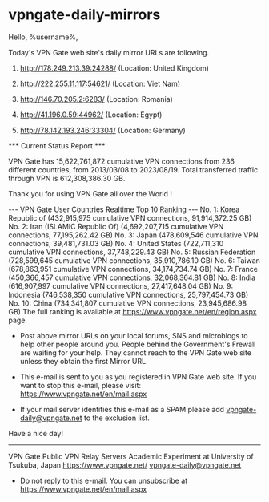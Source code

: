# vpngate-daily-mirrors

Hello, %username%,

Today's VPN Gate web site's daily mirror URLs are following.

1. http://178.249.213.39:24288/
   (Location: United Kingdom)

2. http://222.255.11.117:54621/
   (Location: Viet Nam)

3. http://146.70.205.2:6283/
   (Location: Romania)

4. http://41.196.0.59:44962/
   (Location: Egypt)

5. http://78.142.193.246:33304/
   (Location: Germany)


*** Current Status Report ***

VPN Gate has 15,622,761,872 cumulative VPN connections from 236 different countries, from 2013/03/08 to 2023/08/19.
Total transferred traffic through VPN is 612,308,386.30 GB.

Thank you for using VPN Gate all over the World !


--- VPN Gate User Countries Realtime Top 10 Ranking ---
No. 1: Korea Republic of (432,915,975 cumulative VPN connections, 91,914,372.25 GB)
No. 2: Iran (ISLAMIC Republic Of) (4,692,207,715 cumulative VPN connections, 77,195,262.42 GB)
No. 3: Japan (478,609,546 cumulative VPN connections, 39,481,731.03 GB)
No. 4: United States (722,711,310 cumulative VPN connections, 37,748,229.43 GB)
No. 5: Russian Federation (728,599,645 cumulative VPN connections, 35,910,786.10 GB)
No. 6: Taiwan (678,863,951 cumulative VPN connections, 34,174,734.74 GB)
No. 7: France (450,366,457 cumulative VPN connections, 32,068,364.81 GB)
No. 8: India (616,907,997 cumulative VPN connections, 27,417,648.04 GB)
No. 9: Indonesia (746,538,350 cumulative VPN connections, 25,797,454.73 GB)
No. 10: China (734,341,807 cumulative VPN connections, 23,945,686.98 GB)
The full ranking is available at https://www.vpngate.net/en/region.aspx page.


* Post above mirror URLs on your local forums, SNS and microblogs
  to help other people around you.
  People behind the Government's Frewall are waiting for your help.
  They cannot reach to the VPN Gate web site
  unless they obtain the first Mirror URL.

* This e-mail is sent to you as you registered in VPN Gate web site.
  If you want to stop this e-mail, please visit:
  https://www.vpngate.net/en/mail.aspx

* If your mail server identifies this e-mail as a SPAM
  please add vpngate-daily@vpngate.net to the exclusion list.

Have a nice day!

------------------------------------------------------
VPN Gate Public VPN Relay Servers
Academic Experiment at University of Tsukuba, Japan
https://www.vpngate.net/
vpngate-daily@vpngate.net
* Do not reply to this e-mail.
  You can unsubscribe at https://www.vpngate.net/en/mail.aspx


